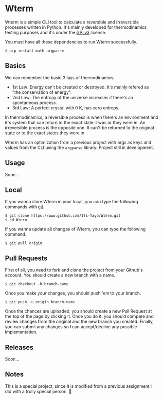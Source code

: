 # Wterm
Wterm is a simple CLI tool to calculate a reversible and irreversible processes written in Python. It's mainly developed for
thermodinamics testing purposes and it's under the [GPLv3](https://www.gnu.org/licenses/gpl-3.0.html) license. 

You must have all these dependencies to run Wterm successfully. 

```shell
$ pip install math argparse 
```

## Basics
We can remember the basic 3 lays of thermodinamics. 
- 1st Law: Energy can't be created or destroyed. It's mainly refered as "the conservation of energy". 
- 2nd Law: The entropy of the universe increases if there's an spontaneous process. 
- 3rd Law: A perfect crystal with 0 K, has cero entropy. 

In thermodinamics, a reversible process is when there's an environment and it's system that can return to the exact state it was or they were in. An irreversible process is the opposite one. It can't be returned to the original state or to the exact states they were in. 

Wterm has an optimization from a previous project with args as keys and values from the CLI using the ```argparse``` library. Project still in development.

## Usage
Soon...


## Local
If you wanna store Wterm in your local, you can type the following commands with [git](https://git-scm.com/).
```shell
$ git clone https://www.github.com/Its-Yayo/Wterm.git
$ cd Wterm
```

If you wanna update all changes of Wterm, you can type the following command.
```shell
$ git pull origin
```

## Pull Requests
First of all, you need to fork and clone the project from your Github's account. You should create a new branch with a name. 
```
$ git checkout -b branch-name
```
Once you make your changes, you should push 'em to your branch.
```
$ git push -u origin branch-name
```
Once the chances are uploaded, you should create a new Pull Request at the top of the page by clicking it. Once you do it, you should compare and review changes from the original and the new branch you created. Finally, you can submit any changes so I can accept/decline any possible implementation. 

## Releases
Soon...

## Notes
This is a special project, since it is modified from a previous assignment I did with a trully special person. 🌷
